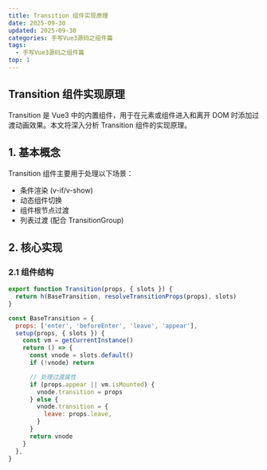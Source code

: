 ```yaml
---
title: Transition 组件实现原理
date: 2025-09-30
updated: 2025-09-30
categories: 手写Vue3源码之组件篇
tags:
  - 手写Vue3源码之组件篇
top: 1
---
```


## Transition 组件实现原理
Transition 是 Vue3 中的内置组件，用于在元素或组件进入和离开 DOM 时添加过渡动画效果。本文将深入分析 Transition 组件的实现原理。

## 1. 基本概念

Transition 组件主要用于处理以下场景：

- 条件渲染 (v-if/v-show)
- 动态组件切换
- 组件根节点过渡
- 列表过渡 (配合 TransitionGroup)

## 2. 核心实现
### 2.1 组件结构
```javascript
export function Transition(props, { slots }) {
  return h(BaseTransition, resolveTransitionProps(props), slots)
}

const BaseTransition = {
  props: ['enter', 'beforeEnter', 'leave', 'appear'],
  setup(props, { slots }) {
    const vm = getCurrentInstance()
    return () => {
      const vnode = slots.default()
      if (!vnode) return

      // 处理过渡属性
      if (props.appear || vm.isMounted) {
        vnode.transition = props
      } else {
        vnode.transition = {
          leave: props.leave,
        }
      }
      return vnode
    }
  },
}
```





